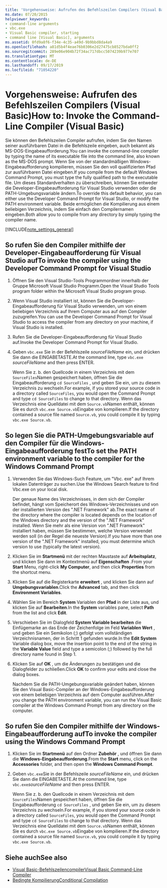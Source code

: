 ```yaml
---
title: 'Vorgehensweise: Aufrufen des Befehlszeilen Compilers (Visual Basic)'
ms.date: 07/20/2015
helpviewer_keywords:
- command-line arguments
- vbc.exe
- Visual Basic compiler, starting
- command line [Visual Basic], arguments
ms.assetid: 0fd9a8f6-f34e-4c35-a49d-9b9bbd8da4a9
ms.openlocfilehash: a81d5b4f4eae76b0306e2d27475cb8527bda0ff2
ms.sourcegitcommit: 289e06e904b72f34ac717dbcc5074239b977e707
ms.translationtype: MT
ms.contentlocale: de-DE
ms.lasthandoff: 09/17/2019
ms.locfileid: "71054220"
---
```

# <a name="how-to-invoke-the-command-line-compiler-visual-basic"></a><span data-ttu-id="1a44a-102">Vorgehensweise: Aufrufen des Befehlszeilen Compilers (Visual Basic)</span><span class="sxs-lookup"><span data-stu-id="1a44a-102">How to: Invoke the Command-Line Compiler (Visual Basic)</span></span>

<span data-ttu-id="1a44a-103">Sie können den Befehlszeilen Compiler aufrufen, indem Sie den Namen seiner ausführbaren Datei in die Befehlszeile eingeben, auch bekannt als MS-DOS-Eingabeaufforderung.</span><span class="sxs-lookup"><span data-stu-id="1a44a-103">You can invoke the command-line compiler by typing the name of its executable file into the command line, also known as the MS-DOS prompt.</span></span> <span data-ttu-id="1a44a-104">Wenn Sie von der standardmäßigen Windows-Eingabeaufforderung kompilieren, müssen Sie den voll qualifizierten Pfad zur ausführbaren Datei eingeben.</span><span class="sxs-lookup"><span data-stu-id="1a44a-104">If you compile from the default Windows Command Prompt, you must type the fully qualified path to the executable file.</span></span> <span data-ttu-id="1a44a-105">Um dieses Standardverhalten zu überschreiben, können Sie entweder die Developer-Eingabeaufforderung für Visual Studio verwenden oder die PATH-Umgebungsvariable ändern.</span><span class="sxs-lookup"><span data-stu-id="1a44a-105">To override this default behavior, you can either use the Developer Command Prompt for Visual Studio, or modify the PATH environment variable.</span></span> <span data-ttu-id="1a44a-106">Beide ermöglichen die Kompilierung aus einem beliebigen Verzeichnis, indem Sie einfach den Compilernamen eingeben.</span><span class="sxs-lookup"><span data-stu-id="1a44a-106">Both allow you to compile from any directory by simply typing the compiler name.</span></span>

[!INCLUDE[note_settings_general](~/includes/note-settings-general-md.md)]

## <a name="to-invoke-the-compiler-using-the-developer-command-prompt-for-visual-studio"></a><span data-ttu-id="1a44a-107">So rufen Sie den Compiler mithilfe der Developer-Eingabeaufforderung für Visual Studio auf</span><span class="sxs-lookup"><span data-stu-id="1a44a-107">To invoke the compiler using the Developer Command Prompt for Visual Studio</span></span>

1. <span data-ttu-id="1a44a-108">Öffnen Sie den Visual Studio-Tools Programmordner innerhalb der Gruppe Microsoft Visual Studio Programm.</span><span class="sxs-lookup"><span data-stu-id="1a44a-108">Open the Visual Studio Tools program folder within the Microsoft Visual Studio program group.</span></span>

2. <span data-ttu-id="1a44a-109">Wenn Visual Studio installiert ist, können Sie die Developer-Eingabeaufforderung für Visual Studio verwenden, um von einem beliebigen Verzeichnis auf Ihrem Computer aus auf den Compiler zuzugreifen.</span><span class="sxs-lookup"><span data-stu-id="1a44a-109">You can use the Developer Command Prompt for Visual Studio to access the compiler from any directory on your machine, if Visual Studio is installed.</span></span>

3. <span data-ttu-id="1a44a-110">Rufen Sie die Developer-Eingabeaufforderung für Visual Studio auf.</span><span class="sxs-lookup"><span data-stu-id="1a44a-110">Invoke the Developer Command Prompt for Visual Studio.</span></span>

4. <span data-ttu-id="1a44a-111">Geben `vbc.exe` Sie in der Befehlszeile *sourceFileName* ein, und drücken Sie dann die EINGABETASTE.</span><span class="sxs-lookup"><span data-stu-id="1a44a-111">At the command line, type `vbc.exe` *sourceFileName* and then press ENTER.</span></span>

    <span data-ttu-id="1a44a-112">Wenn Sie z. b. den Quellcode in einem Verzeichnis mit dem `SourceFiles`Namen gespeichert haben, öffnen Sie die Eingabeaufforderung `cd SourceFiles` , und geben Sie ein, um zu diesem Verzeichnis zu wechseln.</span><span class="sxs-lookup"><span data-stu-id="1a44a-112">For example, if you stored your source code in a directory called `SourceFiles`, you would open the Command Prompt and type `cd SourceFiles` to change to that directory.</span></span> <span data-ttu-id="1a44a-113">Wenn das Verzeichnis eine Quelldatei mit dem `Source.vb`Namen enthält, können Sie es durch `vbc.exe Source.vb`Eingabe von kompilieren.</span><span class="sxs-lookup"><span data-stu-id="1a44a-113">If the directory contained a source file named `Source.vb`, you could compile it by typing `vbc.exe Source.vb`.</span></span>

## <a name="to-set-the-path-environment-variable-to-the-compiler-for-the-windows-command-prompt"></a><span data-ttu-id="1a44a-114">So legen Sie die PATH-Umgebungsvariable auf den Compiler für die Windows-Eingabeaufforderung fest</span><span class="sxs-lookup"><span data-stu-id="1a44a-114">To set the PATH environment variable to the compiler for the Windows Command Prompt</span></span>

1. <span data-ttu-id="1a44a-115">Verwenden Sie das Windows-Such Feature, um "Vbc. exe" auf Ihrem lokalen Datenträger zu suchen.</span><span class="sxs-lookup"><span data-stu-id="1a44a-115">Use the Windows Search feature to find Vbc.exe on your local disk.</span></span>

    <span data-ttu-id="1a44a-116">Der genaue Name des Verzeichnisses, in dem sich der Compiler befindet, hängt vom Speicherort des Windows-Verzeichnisses und von der installierten Version des ".NET Framework" ab.</span><span class="sxs-lookup"><span data-stu-id="1a44a-116">The exact name of the directory where the compiler is located depends on the location of the Windows directory and the version of the ".NET Framework" installed.</span></span> <span data-ttu-id="1a44a-117">Wenn Sie mehr als eine Version von ".NET Framework" installiert haben, müssen Sie bestimmen, welche Version verwendet werden soll (in der Regel die neueste Version).</span><span class="sxs-lookup"><span data-stu-id="1a44a-117">If you have more than one version of the ".NET Framework" installed, you must determine which version to use (typically the latest version).</span></span>

2. <span data-ttu-id="1a44a-118">Klicken Sie im **Startmenü** mit der rechten Maustaste auf **Arbeitsplatz**, und klicken Sie dann im Kontextmenü auf **Eigenschaften** .</span><span class="sxs-lookup"><span data-stu-id="1a44a-118">From your **Start** Menu, right-click **My Computer**, and then click **Properties** from the shortcut menu.</span></span>

3. <span data-ttu-id="1a44a-119">Klicken Sie auf die Registerkarte **erweitert** , und klicken Sie dann auf **Umgebungsvariablen**.</span><span class="sxs-lookup"><span data-stu-id="1a44a-119">Click the **Advanced** tab, and then click **Environment Variables**.</span></span>

4. <span data-ttu-id="1a44a-120">Wählen Sie im Bereich **System** Variablen den **Pfad** in der Liste aus, und klicken Sie auf **Bearbeiten**.</span><span class="sxs-lookup"><span data-stu-id="1a44a-120">In the **System** variables pane, select **Path** from the list and click **Edit**.</span></span>

5. <span data-ttu-id="1a44a-121">Verschieben Sie im Dialogfeld **System Variable bearbeiten** die Einfügemarke an das Ende der Zeichenfolge im Feld **Variablen Wert** , und geben Sie ein Semikolon (;) gefolgt vom vollständigen Verzeichnisnamen, der in Schritt 1 gefunden wurde.</span><span class="sxs-lookup"><span data-stu-id="1a44a-121">In the **Edit System** Variable dialog box, move the insertion point to the end of the string in the **Variable Value** field and type a semicolon (;) followed by the full directory name found in Step 1.</span></span>

6. <span data-ttu-id="1a44a-122">Klicken Sie auf **OK** , um die Änderungen zu bestätigen und die Dialogfelder zu schließen.</span><span class="sxs-lookup"><span data-stu-id="1a44a-122">Click **OK** to confirm your edits and close the dialog boxes.</span></span>

     <span data-ttu-id="1a44a-123">Nachdem Sie die PATH-Umgebungsvariable geändert haben, können Sie den Visual Basic-Compiler an der Windows-Eingabeaufforderung von einem beliebigen Verzeichnis auf dem Computer ausführen.</span><span class="sxs-lookup"><span data-stu-id="1a44a-123">After you change the PATH environment variable, you can run the Visual Basic compiler at the Windows Command Prompt from any directory on the computer.</span></span>

## <a name="to-invoke-the-compiler-using-the-windows-command-prompt"></a><span data-ttu-id="1a44a-124">So rufen Sie den Compiler mithilfe der Windows-Eingabeaufforderung auf</span><span class="sxs-lookup"><span data-stu-id="1a44a-124">To invoke the compiler using the Windows Command Prompt</span></span>

1. <span data-ttu-id="1a44a-125">Klicken Sie im **Startmenü** auf den Ordner **Zubehör** , und öffnen Sie dann die **Windows-Eingabeaufforderung**.</span><span class="sxs-lookup"><span data-stu-id="1a44a-125">From the **Start** menu, click on the **Accessories** folder, and then open the **Windows Command Prompt**.</span></span>

2. <span data-ttu-id="1a44a-126">Geben `vbc.exe`Sie in der Befehlszeile *sourceFileName* ein, und drücken Sie dann die EINGABETASTE.</span><span class="sxs-lookup"><span data-stu-id="1a44a-126">At the command line, type `vbc.exe`*sourceFileName* and then press ENTER.</span></span>

     <span data-ttu-id="1a44a-127">Wenn Sie z. b. den Quellcode in einem Verzeichnis mit dem `SourceFiles`Namen gespeichert haben, öffnen Sie die Eingabeaufforderung `cd SourceFiles` , und geben Sie ein, um zu diesem Verzeichnis zu wechseln.</span><span class="sxs-lookup"><span data-stu-id="1a44a-127">For example, if you stored your source code in a directory called `SourceFiles`, you would open the Command Prompt and type `cd SourceFiles` to change to that directory.</span></span> <span data-ttu-id="1a44a-128">Wenn das Verzeichnis eine Quelldatei mit dem `Source.vb`Namen enthält, können Sie es durch `vbc.exe Source.vb`Eingabe von kompilieren.</span><span class="sxs-lookup"><span data-stu-id="1a44a-128">If the directory contained a source file named `Source.vb`, you could compile it by typing `vbc.exe Source.vb`.</span></span>

## <a name="see-also"></a><span data-ttu-id="1a44a-129">Siehe auch</span><span class="sxs-lookup"><span data-stu-id="1a44a-129">See also</span></span>

- [<span data-ttu-id="1a44a-130">Visual Basic-Befehlszeilencompiler</span><span class="sxs-lookup"><span data-stu-id="1a44a-130">Visual Basic Command-Line Compiler</span></span>](../../../visual-basic/reference/command-line-compiler/index.md)
- [<span data-ttu-id="1a44a-131">Bedingte Kompilierung</span><span class="sxs-lookup"><span data-stu-id="1a44a-131">Conditional Compilation</span></span>](../../../visual-basic/programming-guide/program-structure/conditional-compilation.md)
